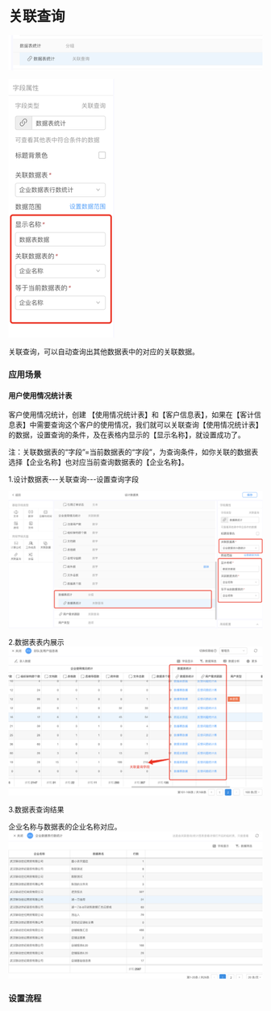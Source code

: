 # 关联查询

![](/assets/import352.png)

![](/assets/impor316t.png)

关联查询，可以自动查询出其他数据表中的对应的关联数据。

### 应用场景

#### 用户使用情况统计表

客户使用情况统计，创建 【使用情况统计表】和【客户信息表】，如果在【客计信息表】中需要查询这个客户的使用情况，我们就可以关联查询【使用情况统计表】的数据，设置查询的条件，及在表格内显示的【显示名称】，就设置成功了。

注：关联数据表的“字段”=当前数据表的“字段”，为查询条件，如你关联的数据表选择【企业名称】也对应当前查询数据表的【企业名称】。

1.设计数据表---关联查询---设置查询字段

![](/assets/import362.png)

2.数据表表内展示![](/assets/import426.png)

3.数据表查询结果

企业名称与数据表的企业名称对应。![](/assets/impor15t.3png)



### 设置流程



